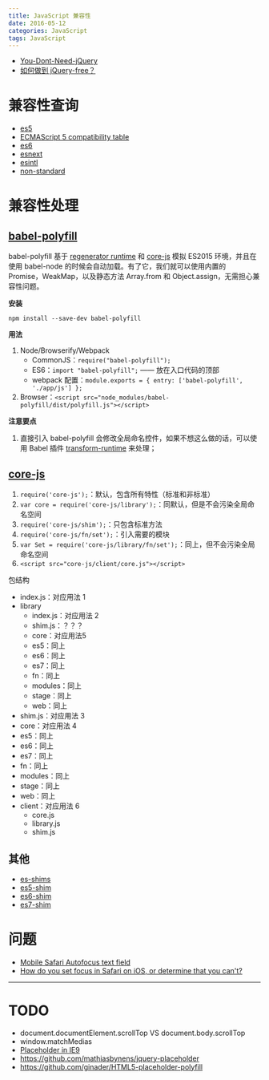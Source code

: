 ```yaml
---
title: JavaScript 兼容性
date: 2016-05-12
categories: JavaScript
tags: JavaScript
---
```


- [You-Dont-Need-jQuery](https://github.com/oneuijs/You-Dont-Need-jQuery/)
- [如何做到 jQuery-free？](http://www.ruanyifeng.com/blog/2013/05/jquery-free.html)

# 兼容性查询
- [es5](http://kangax.github.io/compat-table/es5/)
- [ECMAScript 5 compatibility table](http://kangax.github.io/compat-table/strict-mode/)
- [es6](http://kangax.github.io/compat-table/es6/)
- [esnext](http://kangax.github.io/compat-table/esnext/)
- [esintl](http://kangax.github.io/compat-table/esintl/)
- [non-standard](http://kangax.github.io/compat-table/non-standard/)

# 兼容性处理
## [babel-polyfill](https://babeljs.io/docs/usage/polyfill/)
babel-polyfill 基于 [regenerator runtime](https://github.com/facebook/regenerator/blob/master/runtime.js) 和 [core-js](https://github.com/zloirock/core-js) 模拟 ES2015 环境，并且在使用 babel-node 的时候会自动加载。有了它，我们就可以使用内置的 Promise，WeakMap，以及静态方法 Array.from 和 Object.assign，无需担心兼容性问题。

**安装**

`npm install --save-dev babel-polyfill`

**用法**

1. Node/Browserify/Webpack
    - CommonJS：`require("babel-polyfill");`
    - ES6：`import "babel-polyfill";` —— 放在入口代码的顶部
    - webpack 配置：`module.exports = { entry: ['babel-polyfill', './app/js'] };`
2. Browser：`<script src="node_modules/babel-polyfill/dist/polyfill.js"></script>`

**注意要点**

1. 直接引入 babel-polyfill 会修改全局命名控件，如果不想这么做的话，可以使用 Babel 插件 [transform-runtime](https://babeljs.io/docs/plugins/transform-runtime) 来处理；

## [core-js](https://github.com/zloirock/core-js)
1. `require('core-js');`：默认，包含所有特性（标准和非标准）
2. `var core = require('core-js/library');`：同默认，但是不会污染全局命名空间
3. `require('core-js/shim');`：只包含标准方法
4. `require('core-js/fn/set');`：引入需要的模块
5. `var Set = require('core-js/library/fn/set');`：同上，但不会污染全局命名空间
6. `<script src="core-js/client/core.js"></script>`

包结构
- index.js：对应用法 1
- library
    - index.js：对应用法 2
    - shim.js：？？？
    - core：对应用法5
    - es5：同上
    - es6：同上
    - es7：同上
    - fn：同上
    - modules：同上
    - stage：同上
    - web：同上
- shim.js：对应用法 3
- core：对应用法 4
- es5：同上
- es6：同上
- es7：同上
- fn：同上
- modules：同上
- stage：同上
- web：同上
- client：对应用法 6
    - core.js
    - library.js
    - shim.js

## 其他
- [es-shims](https://github.com/es-shims)
- [es5-shim](https://github.com/es-shims/es5-shim)
- [es6-shim](https://github.com/paulmillr/es6-shim)
- [es7-shim](https://github.com/es-shims/es7-shim)

# 问题
- [Mobile Safari Autofocus text field](http://stackoverflow.com/questions/6287478/mobile-safari-autofocus-text-field)
- [How do you set focus in Safari on iOS, or determine that you can't?](https://www.quora.com/How-do-you-set-focus-in-Safari-on-iOS-or-determine-that-you-cant)


---


# TODO
- document.documentElement.scrollTop VS document.body.scrollTop
- window.matchMedias
- [Placeholder in IE9](http://stackoverflow.com/questions/6366021/placeholder-in-ie9)
- https://github.com/mathiasbynens/jquery-placeholder
- https://github.com/ginader/HTML5-placeholder-polyfill
